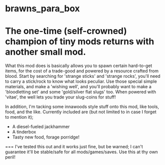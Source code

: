 # brawns_para_box
The one-time (self-crowned) champion of tiny mods returns with another small mod.
===
What this mod does is basically allows you to spawn certain hard-to-get items, for the cost of a trade-good and powered by a resource crafted from blood. Start by searching for 'strange sticks' and 'strange rocks', you'll need to carry a stick/rock to know what looks peculiar. Use those special simple materials, and make a 'wishing well', and you'll probably want to make a 'bloodletting set' and some 'gold/silver flat slugs' too. When powered with 'vitae', the well lets you trade your slug-coins for stuff!

In addition, I'm tacking some innawoods style stuff onto this mod, like tools, food, and the like. Currently included are (but not limited to in case I forget to mention it);
* A diesel-fueled jackhammer
* A tinderbox
* Tasty new food, forage porridge!

===
I've tested this out and it works just fine, but be warned; I can't guarantee it'll be stable/safe for all mods/games/saves. Use this at thy own peril!
